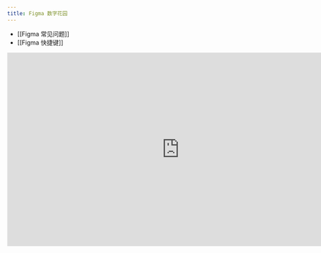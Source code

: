 ```yaml
---
title: Figma 数字花园
---
```


- [[Figma 常见问题]]
- [[Figma 快捷键]]

<iframe style="border: 1px solid rgba(0, 0, 0, 0.1);" width="800" height="450" src="https://www.figma.com/embed?embed_host=share&url=https%3A%2F%2Fwww.figma.com%2Ffile%2FP2bINmvStMD3o1mh0snGGa%2FFigmates%3Ftype%3Ddesign%26node-id%3D0%253A1%26mode%3Ddesign%26t%3DZfxlvWt82rYLCwJw-1" allowfullscreen></iframe>
